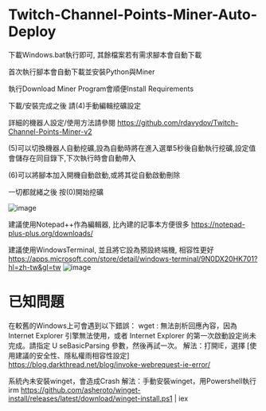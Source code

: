 # Twitch-Channel-Points-Miner-Auto-Deploy
下載Windows.bat執行即可, 其餘檔案若有需求腳本會自動下載

首次執行腳本會自動下載並安裝Python與Miner

執行Download Miner Program會順便Install Requirements

下載/安裝完成之後 請(4)手動編輯挖礦設定

詳細的機器人設定/使用方法請參閱 https://github.com/rdavydov/Twitch-Channel-Points-Miner-v2

(5)可以切換機器人自動挖礦,設為自動時將在進入選單5秒後自動執行挖礦,設定值會儲存在同目錄下,下次執行時會自動帶入

(6)可以將腳本加入開機自動啟動,或將其從自動啟動刪除

一切都就緒之後 按(0)開始挖礦

![image](https://github.com/Neo1102/Twitch-Channel-Points-Miner-Auto-Deploy/assets/22034115/ebb67502-43b2-4ce0-b2b2-c031be9668f7)


建議使用Notepad++作為編輯器, 比內建的記事本方便很多
https://notepad-plus-plus.org/downloads/


建議使用WindowsTerminal, 並且將它設為預設終端機, 相容性更好
https://apps.microsoft.com/store/detail/windows-terminal/9N0DX20HK701?hl=zh-tw&gl=tw
![image](https://github.com/Neo1102/Twitch-Channel-Points-Miner-Auto-Deploy/assets/22034115/4829b2d5-de3f-4b78-a667-ac9b4c342541)


# 已知問題

在較舊的Windows上可會遇到以下錯誤：
wget : 無法剖析回應內容，因為 Internet Explorer 引擎無法使用，或者 Internet Explorer 的第一次啟動設定尚未完成。請指定 U seBasicParsing 參數，然後再試一次。
解法：打開IE，選擇 [使用建議的安全性、隱私權雨相容性設定]
https://blog.darkthread.net/blog/invoke-webrequest-ie-error/

系統內未安裝winget，會造成Crash
解法：手動安裝winget，用Powershell執行  irm https://github.com/asheroto/winget-install/releases/latest/download/winget-install.ps1 | iex

